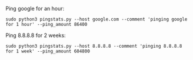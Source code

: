 Ping google for an hour:

    sudo python3 pingstats.py --host google.com --comment 'pinging google for 1 hour' --ping_amount 86400
    
Ping 8.8.8.8 for 2 weeks:

    sudo python3 pingstats.py --host 8.8.8.8 --comment 'pinging 8.8.8.8 for 1 week' --ping_amount 604800
